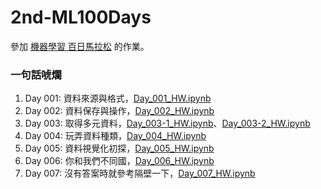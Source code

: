 # 2nd-ML100Days

參加 [機器學習 百日馬拉松](https://ai100-2.cupoy.com) 的作業。

### 一句話唬爛

1. Day 001: 資料來源與格式，[Day_001_HW.ipynb](https://github.com/AdaHsu/2nd-ML100Days/blob/master/homework/Day_001_HW.ipynb) 
2. Day 002: 資料保存與操作，[Day_002_HW.ipynb](https://github.com/AdaHsu/2nd-ML100Days/blob/master/homework/Day_002_HW.ipynb)
3. Day 003: 取得多元資料，[Day_003-1_HW.ipynb](https://github.com/AdaHsu/2nd-ML100Days/blob/master/homework/Day_003-1_HW.ipynb)、[Day_003-2_HW.ipynb](https://github.com/AdaHsu/2nd-ML100Days/blob/master/homework/Day_003-2_HW.ipynb)
4. Day 004: 玩弄資料種類，[Day_004_HW.ipynb](https://github.com/AdaHsu/2nd-ML100Days/blob/master/homework/Day_004_HW.ipynb)
5. Day 005: 資料視覺化初探，[Day_005_HW.ipynb](https://github.com/AdaHsu/2nd-ML100Days/blob/master/homework/Day_005_HW.ipynb)
6. Day 006: 你和我們不同國，[Day_006_HW.ipynb](https://github.com/AdaHsu/2nd-ML100Days/blob/master/homework/Day_006_HW.ipynb)
7. Day 007: 沒有答案時就參考隔壁一下，[Day_007_HW.ipynb](https://github.com/AdaHsu/2nd-ML100Days/blob/master/homework/Day_007_HW.ipynb)